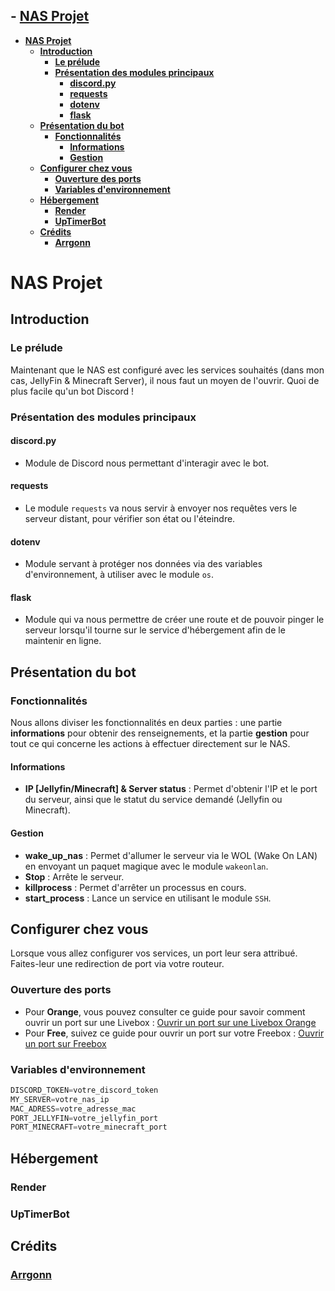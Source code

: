 
## - [NAS Projet](#nas-projet)
- [**NAS Projet**](#nas-projet)
  - [**Introduction**](#introduction)
    - [**Le prélude**](#le-prélude)
    - [**Présentation des modules principaux**](#présentation-des-modules-principaux)
      - [**discord.py**](#discordpy)
      - [**requests**](#requests)
      - [**dotenv**](#dotenv)
      - [**flask**](#flask)
  - [**Présentation du bot**](#présentation-du-bot)
    - [**Fonctionnalités**](#fonctionnalités)
      - [**Informations**](#informations)
      - [**Gestion**](#gestion)
  - [**Configurer chez vous**](#configurer-chez-vous)
    - [**Ouverture des ports**](#ouverture-des-ports)
    - [**Variables d'environnement**](#variables-denvironnement)
  - [**Hébergement**](#hébergement)
    - [**Render**](#render)
    - [**UpTimerBot**](#uptimerbot)
  - [**Crédits**](#crédits)
    - [**Arrgonn**](#arrgonn)
 

# **NAS Projet**
## **Introduction**
### **Le prélude**
Maintenant que le NAS est configuré avec les services souhaités (dans mon cas, JellyFin & Minecraft Server), il nous faut un moyen de l'ouvrir. Quoi de plus facile qu'un bot Discord !

### **Présentation des modules principaux**
#### **discord.py**
- Module de Discord nous permettant d'interagir avec le bot.
#### **requests**
 - Le module `requests` va nous servir à envoyer nos requêtes vers le serveur distant, pour vérifier son état ou l'éteindre.
#### **dotenv**
 - Module servant à protéger nos données via des variables d'environnement, à utiliser avec le module `os`.
#### **flask**
 - Module qui va nous permettre de créer une route et de pouvoir pinger le serveur lorsqu'il tourne sur le service d'hébergement afin de le maintenir en ligne.

## **Présentation du bot**
### **Fonctionnalités**
Nous allons diviser les fonctionnalités en deux parties : une partie **informations** pour obtenir des renseignements, et la partie **gestion** pour tout ce qui concerne les actions à effectuer directement sur le NAS.
#### **Informations**
- **IP [Jellyfin/Minecraft] & Server status** : Permet d'obtenir l'IP et le port du serveur, ainsi que le statut du service demandé (Jellyfin ou Minecraft).

#### **Gestion**
- **wake_up_nas** : Permet d'allumer le serveur via le WOL (Wake On LAN) en envoyant un paquet magique avec le module `wakeonlan`.
- **Stop** : Arrête le serveur.
- **killprocess** : Permet d'arrêter un processus en cours.
- **start_process** : Lance un service en utilisant le module `SSH`.


## **Configurer chez vous**
Lorsque vous allez configurer vos services, un port leur sera attribué. Faites-leur une redirection de port via votre routeur.
### **Ouverture des ports**
- Pour **Orange**, vous pouvez consulter ce guide pour savoir comment ouvrir un port sur une Livebox : [Ouvrir un port sur une Livebox Orange](https://www.worldofmicro.fr/ouvrir-un-port-sur-une-livebox-orange/)
- Pour **Free**, suivez ce guide pour ouvrir un port sur votre Freebox : [Ouvrir un port sur Freebox](https://www.touteladomotique.com/comment-ouvrir-port-freebox/)

### **Variables d'environnement**
```c
DISCORD_TOKEN=votre_discord_token
MY_SERVER=votre_nas_ip
MAC_ADRESS=votre_adresse_mac
PORT_JELLYFIN=votre_jellyfin_port
PORT_MINECRAFT=votre_minecraft_port
```
## **Hébergement**
### **Render**
### **UpTimerBot**
## **Crédits**
### [**Arrgonn**](https://github.com/Arrgonn)


